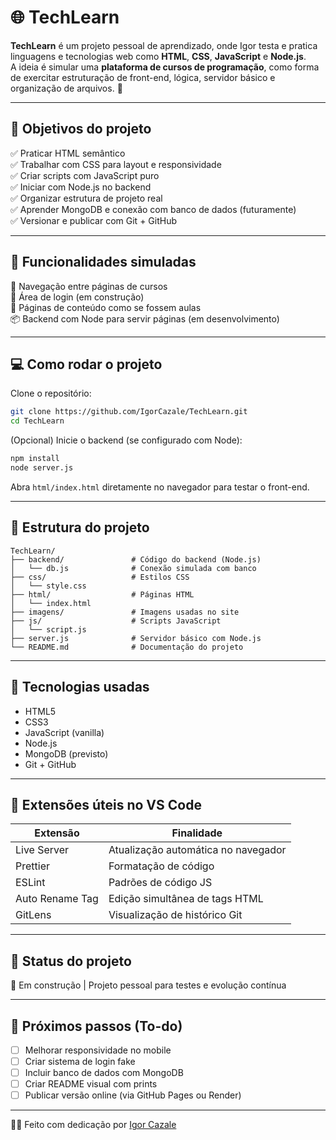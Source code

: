 
# 🌐 TechLearn

**TechLearn** é um projeto pessoal de aprendizado, onde Igor testa e pratica linguagens e tecnologias web como **HTML**, **CSS**, **JavaScript** e **Node.js**.  
A ideia é simular uma **plataforma de cursos de programação**, como forma de exercitar estruturação de front-end, lógica, servidor básico e organização de arquivos. 🚀

---

## 🧪 Objetivos do projeto

✅ Praticar HTML semântico  
✅ Trabalhar com CSS para layout e responsividade  
✅ Criar scripts com JavaScript puro  
✅ Iniciar com Node.js no backend  
✅ Organizar estrutura de projeto real  
✅ Aprender MongoDB e conexão com banco de dados (futuramente)  
✅ Versionar e publicar com Git + GitHub  

---

## 🧠 Funcionalidades simuladas

🧭 Navegação entre páginas de cursos  
🧾 Área de login (em construção)  
📄 Páginas de conteúdo como se fossem aulas  
📦 Backend com Node para servir páginas (em desenvolvimento)

---

## 💻 Como rodar o projeto

Clone o repositório:

```bash
git clone https://github.com/IgorCazale/TechLearn.git
cd TechLearn
```

(Opcional) Inicie o backend (se configurado com Node):

```bash
npm install
node server.js
```

Abra `html/index.html` diretamente no navegador para testar o front-end.

---

## 📂 Estrutura do projeto

```text
TechLearn/
├── backend/               # Código do backend (Node.js)
│   └── db.js              # Conexão simulada com banco
├── css/                   # Estilos CSS
│   └── style.css
├── html/                  # Páginas HTML
│   └── index.html
├── imagens/               # Imagens usadas no site
├── js/                    # Scripts JavaScript
│   └── script.js
├── server.js              # Servidor básico com Node.js
└── README.md              # Documentação do projeto
```

---

## 🚀 Tecnologias usadas

- HTML5
- CSS3
- JavaScript (vanilla)
- Node.js
- MongoDB (previsto)
- Git + GitHub

---

## 🧰 Extensões úteis no VS Code

| Extensão         | Finalidade                           |
|------------------|--------------------------------------|
| Live Server      | Atualização automática no navegador  |
| Prettier         | Formatação de código                 |
| ESLint           | Padrões de código JS                 |
| Auto Rename Tag  | Edição simultânea de tags HTML       |
| GitLens          | Visualização de histórico Git        |

---

## 🔖 Status do projeto

🚧 Em construção | Projeto pessoal para testes e evolução contínua

---

## 📌 Próximos passos (To-do)

- [ ] Melhorar responsividade no mobile  
- [ ] Criar sistema de login fake  
- [ ] Incluir banco de dados com MongoDB  
- [ ] Criar README visual com prints  
- [ ] Publicar versão online (via GitHub Pages ou Render)

---

👨‍💻 Feito com dedicação por [Igor Cazale](https://github.com/IgorCazale)
